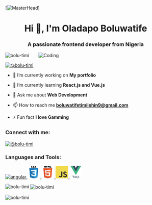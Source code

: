 [![MasterHead](https://1.bp.blogspot.com/-7A4WynwLsMw/XbBpCXG8fHI/AAAAAAAAMt4/uOa1bpLskYgrwGbllhSu2SDj_Mig8SXJQCLcBGAsYHQ/s1600/2000_600px.gif)]
<h1 align="center">Hi 👋, I'm Oladapo Boluwatife</h1>
<h3 align="center">A passionate frontend developer from Nigeria</h3>
<img align="right" alt="Coding" width="400" src="https://cdn.dribbble.com/users/1162077/screenshots/3848914/programmer.gif")


<p align="left"> <img src="https://komarev.com/ghpvc/?username=bolu-timi&label=Profile%20views&color=0e75b6&style=flat" alt="bolu-timi" /> </p>

<p align="left"> <a href="https://twitter.com/@bolu-timi" target="blank"><img src="https://img.shields.io/twitter/follow/@bolu-timi?logo=twitter&style=for-the-badge" alt="@bolu-timi" /></a> </p>

- 🔭 I’m currently working on **My portfolio**

- 🌱 I’m currently learning **React.js and Vue.js**

- 💬 Ask me about **Web Development**

- 📫 How to reach me **boluwatifetimilehin9@gmail.com**

- ⚡ Fun fact **I love Gamming**

<h3 align="left">Connect with me:</h3>
<p align="left">
<a href="https://twitter.com/@bolu-timi" target="blank"><img align="center" src="https://raw.githubusercontent.com/rahuldkjain/github-profile-readme-generator/master/src/images/icons/Social/twitter.svg" alt="@bolu-timi" height="30" width="40" /></a>
</p>

<h3 align="left">Languages and Tools:</h3>
<p align="left"> <a href="https://angular.io" target="_blank" rel="noreferrer"> <img src="https://angular.io/assets/images/logos/angular/angular.svg" alt="angular" width="40" height="40"/> </a> <a href="https://www.w3schools.com/css/" target="_blank" rel="noreferrer"> <img src="https://raw.githubusercontent.com/devicons/devicon/master/icons/css3/css3-original-wordmark.svg" alt="css3" width="40" height="40"/> </a> <a href="https://www.w3.org/html/" target="_blank" rel="noreferrer"> <img src="https://raw.githubusercontent.com/devicons/devicon/master/icons/html5/html5-original-wordmark.svg" alt="html5" width="40" height="40"/> </a> <a href="https://developer.mozilla.org/en-US/docs/Web/JavaScript" target="_blank" rel="noreferrer"> <img src="https://raw.githubusercontent.com/devicons/devicon/master/icons/javascript/javascript-original.svg" alt="javascript" width="40" height="40"/> </a> <a href="https://vuejs.org/" target="_blank" rel="noreferrer"> <img src="https://raw.githubusercontent.com/devicons/devicon/master/icons/vuejs/vuejs-original-wordmark.svg" alt="vuejs" width="40" height="40"/> </a> </p>

<p><img align="left" src="https://github-readme-stats.vercel.app/api/top-langs?username=bolu-timi&show_icons=true&locale=en&layout=compact" alt="bolu-timi" /></p>

<p>&nbsp;<img align="center" src="https://github-readme-stats.vercel.app/api?username=bolu-timi&show_icons=true&locale=en" alt="bolu-timi" /></p>

<p><img align="center" src="https://github-readme-streak-stats.herokuapp.com/?user=bolu-timi&" alt="bolu-timi" /></p>
